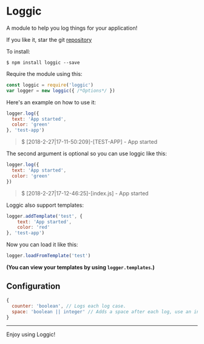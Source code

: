 # Loggic
A module to help you log things for your application!

If you like it, star the git [repository](https://github.com/Andre221/loggic)

To install:
```
$ npm install loggic --save
```

Require the module using this:
```js
const loggic = require('loggic')
var logger = new loggic({ /*Options*/ })
```

Here's an example on how to use it:
```js
logger.log({
  text: 'App started',
  color: 'green'
}, 'test-app')
```
> $ [2018-2-27|17-11-50:209]-[TEST-APP] - App started

The second argument is optional so you can use loggic like this:
```js
logger.log({
  text: 'App started',
  color: 'green'
})
```
> $ [2018-2-27|17-12-46:25]-[index.js] - App started

Loggic also support templates:
```js
logger.addTemplate('test', {
    text: 'App started',
    color: 'red'
}, 'test-app')
```

Now you can load it like this:
```js
logger.loadFromTemplate('test')
```
**(You can view your templates by using `logger.templates`.)**

## Configuration

```js
{
  counter: 'boolean', // Logs each log case.
  space: 'boolean || integer' // Adds a space after each log, use an integer to add the amount of spaces.
}
```
---
Enjoy using Loggic!
